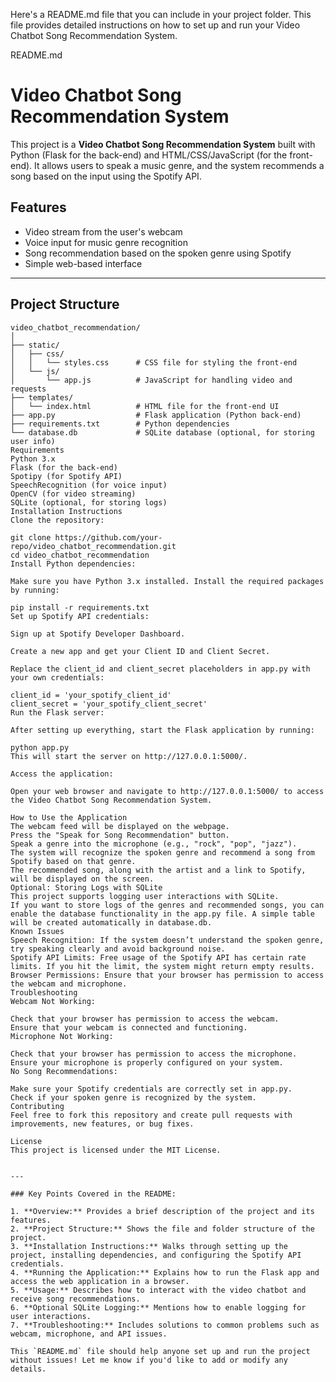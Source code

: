 Here's a README.md file that you can include in your project folder. This file provides detailed instructions on how to set up and run your Video Chatbot Song Recommendation System.

README.md
# Video Chatbot Song Recommendation System

This project is a **Video Chatbot Song Recommendation System** built with Python (Flask for the back-end) and HTML/CSS/JavaScript (for the front-end). It allows users to speak a music genre, and the system recommends a song based on the input using the Spotify API.

## Features
- Video stream from the user's webcam
- Voice input for music genre recognition
- Song recommendation based on the spoken genre using Spotify
- Simple web-based interface

---

## Project Structure

```plaintext
video_chatbot_recommendation/
│
├── static/
│   ├── css/
│   │   └── styles.css      # CSS file for styling the front-end
│   └── js/
│       └── app.js          # JavaScript for handling video and requests
├── templates/
│   └── index.html          # HTML file for the front-end UI
├── app.py                  # Flask application (Python back-end)
├── requirements.txt        # Python dependencies
└── database.db             # SQLite database (optional, for storing user info)
Requirements
Python 3.x
Flask (for the back-end)
Spotipy (for Spotify API)
SpeechRecognition (for voice input)
OpenCV (for video streaming)
SQLite (optional, for storing logs)
Installation Instructions
Clone the repository:

git clone https://github.com/your-repo/video_chatbot_recommendation.git
cd video_chatbot_recommendation
Install Python dependencies:

Make sure you have Python 3.x installed. Install the required packages by running:

pip install -r requirements.txt
Set up Spotify API credentials:

Sign up at Spotify Developer Dashboard.

Create a new app and get your Client ID and Client Secret.

Replace the client_id and client_secret placeholders in app.py with your own credentials:

client_id = 'your_spotify_client_id'
client_secret = 'your_spotify_client_secret'
Run the Flask server:

After setting up everything, start the Flask application by running:

python app.py
This will start the server on http://127.0.0.1:5000/.

Access the application:

Open your web browser and navigate to http://127.0.0.1:5000/ to access the Video Chatbot Song Recommendation System.

How to Use the Application
The webcam feed will be displayed on the webpage.
Press the "Speak for Song Recommendation" button.
Speak a genre into the microphone (e.g., "rock", "pop", "jazz").
The system will recognize the spoken genre and recommend a song from Spotify based on that genre.
The recommended song, along with the artist and a link to Spotify, will be displayed on the screen.
Optional: Storing Logs with SQLite
This project supports logging user interactions with SQLite.
If you want to store logs of the genres and recommended songs, you can enable the database functionality in the app.py file. A simple table will be created automatically in database.db.
Known Issues
Speech Recognition: If the system doesn’t understand the spoken genre, try speaking clearly and avoid background noise.
Spotify API Limits: Free usage of the Spotify API has certain rate limits. If you hit the limit, the system might return empty results.
Browser Permissions: Ensure that your browser has permission to access the webcam and microphone.
Troubleshooting
Webcam Not Working:

Check that your browser has permission to access the webcam.
Ensure that your webcam is connected and functioning.
Microphone Not Working:

Check that your browser has permission to access the microphone.
Ensure your microphone is properly configured on your system.
No Song Recommendations:

Make sure your Spotify credentials are correctly set in app.py.
Check if your spoken genre is recognized by the system.
Contributing
Feel free to fork this repository and create pull requests with improvements, new features, or bug fixes.

License
This project is licensed under the MIT License.


---

### Key Points Covered in the README:

1. **Overview:** Provides a brief description of the project and its features.
2. **Project Structure:** Shows the file and folder structure of the project.
3. **Installation Instructions:** Walks through setting up the project, installing dependencies, and configuring the Spotify API credentials.
4. **Running the Application:** Explains how to run the Flask app and access the web application in a browser.
5. **Usage:** Describes how to interact with the video chatbot and receive song recommendations.
6. **Optional SQLite Logging:** Mentions how to enable logging for user interactions.
7. **Troubleshooting:** Includes solutions to common problems such as webcam, microphone, and API issues.

This `README.md` file should help anyone set up and run the project without issues! Let me know if you'd like to add or modify any details.
